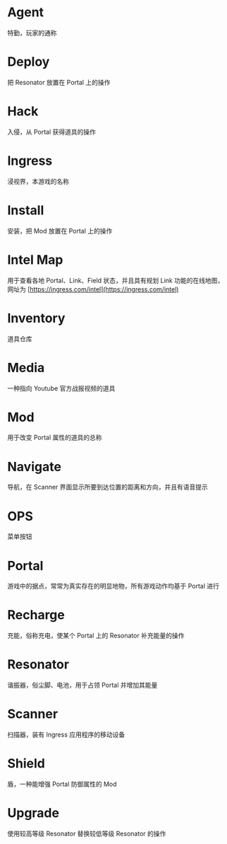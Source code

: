 # Agent
特勤，玩家的通称

# Deploy
把 Resonator 放置在 Portal 上的操作

# Hack
入侵，从 Portal 获得道具的操作

# Ingress
浸视界，本游戏的名称

# Install
安装，把 Mod 放置在 Portal 上的操作

# Intel Map
用于查看各地 Portal、Link、Field 状态，并且具有规划 Link 功能的在线地图，网址为 [https://ingress.com/intel](https://ingress.com/intel)

# Inventory
道具仓库

# Media
一种指向 Youtube 官方战报视频的道具

# Mod
用于改变 Portal 属性的道具的总称

# Navigate
导航，在 Scanner 界面显示所要到达位置的距离和方向，并且有语音提示

# OPS
菜单按钮

# Portal
游戏中的据点，常常为真实存在的明显地物，所有游戏动作均基于 Portal 进行

# Recharge
充能，俗称充电，使某个 Portal 上的 Resonator 补充能量的操作

# Resonator
谐振器，俗尘脚、电池，用于占领 Portal 并增加其能量

# Scanner
扫描器，装有 Ingress 应用程序的移动设备

# Shield
盾，一种能增强 Portal 防御属性的 Mod

# Upgrade
使用较高等级 Resonator 替换较低等级 Resonator 的操作
